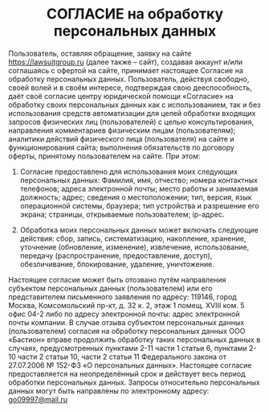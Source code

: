 ### <h1 align="center">СОГЛАСИЕ на обработку персональных данных</h1> 

Пользователь, оставляя обращение, заявку на сайте https://lawsuitgroup.ru (далее также – сайт), создавая аккаунт и/или соглашаясь с офертой на сайте, принимает настоящее Согласие на обработку персональных данных.
Пользователь, действуя свободно, своей волей и в своём интересе, подтверждая свою дееспособность, даёт своё согласие центру юридической помощи «Согласие» на обработку своих персональных данных как с использованием, так и без использования средств автоматизации для целей обработки входящих запросов физических лиц (пользователей) с целью консультирования, направления комментариев физическим лицам (пользователям); аналитики действий физического лица (пользователя) на сайте и функционирования сайта; выполнения обязательств по договору оферты, принятому пользователем на сайте. При этом:

1.	Согласие предоставлено для использования моих следующих персональных данных: Фамилия, имя, отчество; номера контактных телефонов; адреса электронной почты; место работы и занимаемая должность; адрес; сведения о местоположении; тип, версия, язык операционной системы, браузера; тип устройства и разрешение его экрана; страницы, открываемые пользователем; ip-адрес.

2.	Обработка моих персональных данных может включать следующие действия: сбор, запись, систематизацию, накопление, хранение, уточнение (обновление, изменение), извлечение, использование, передачу (распространение, предоставление, доступ), обезличивание, блокирование, удаление, уничтожение.

Настоящее согласие может быть отозвано путём направления субъектом персональных данных (пользователем) или его представителем письменного заявления по адресу: 119146, город Москва, Комсомольский пр-кт, д. 32 к. 2, этаж 1 помещ. XVIII ком. 5 офис 04-2 либо по адресу электронной почты: адрес электронной почты компании. В случае отзыва субъектом персональных данных (пользователем) согласия на обработку персональных данных ООО «Бастион» вправе продолжить обработку таких персональных данных в случаях, предусмотренных пунктами 2-11 части 1 статьи 6, пунктами 2-10 части 2 статьи 10, части 2 статьи 11 Федерального закона от 27.07.2006 № 152-ФЗ «О персональных данных».
Настоящее согласие предоставляется на неопределённый срок и действует весь период обработки персональных данных. Запросы относительно персональных данных могут быть направлены по электронному адресу: go09997@mail.ru

